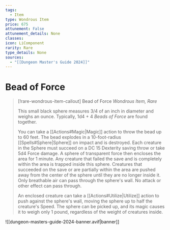 ```yaml
---
tags:
  - Item
type: Wondrous Item
price: 675
attunement: False
attunement_details: None
classes:
icon: LiComponent
rarity: Rare
type_details: None
sources: 
  - "[[Dungeon Master's Guide 2024]]"
---
```

# Bead of Force
>[!rare-wondrous-item-callout] Bead of Force
>_Wondrous Item, Rare_
>
>This small black sphere measures 3/4 of an inch in diameter and weighs an ounce. Typically, 1d4 + 4 _Beads of Force_ are found together.
>
>You can take a [[Actions#Magic\|Magic]] action to throw the bead up to 60 feet. The bead explodes in a 10-foot-radius [[Spells#Sphere\|Sphere]] on impact and is destroyed. Each creature in the Sphere must succeed on a DC 15 Dexterity saving throw or take 5d4 Force damage. A sphere of transparent force then encloses the area for 1 minute. Any creature that failed the save and is completely within the area is trapped inside this sphere. Creatures that succeeded on the save or are partially within the area are pushed away from the center of the sphere until they are no longer inside it. Only breathable air can pass through the sphere's wall. No attack or other effect can pass through.
>
>An enclosed creature can take a [[Actions#Utilize\|Utilize]] action to push against the sphere's wall, moving the sphere up to half the creature's Speed. The sphere can be picked up, and its magic causes it to weigh only 1 pound, regardless of the weight of creatures inside.
>


![[dungeon-masters-guide-2024-banner.avif|banner]]
